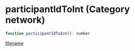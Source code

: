 # participantIdToInt (Category network)

```js
function participantIdToInt(): number
```

[filename](participantIdToInt_m.md ':include')